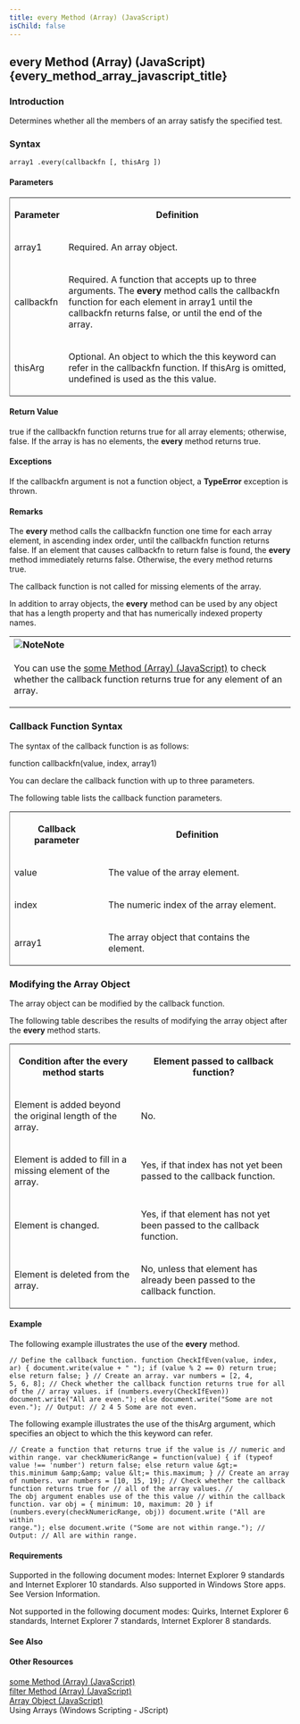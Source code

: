 ```yaml
---
title: every Method (Array) (JavaScript)
isChild: false
---
```


## every Method (Array) (JavaScript) {every_method_array_javascript_title}

### Introduction 

 Determines whether all the members of an array satisfy the specified test.

### Syntax 

```
array1 .every(callbackfn [, thisArg ])
```

#### Parameters 

<div id="parametersSection" class="section" name="collapseableSection" style="">
  <div class="caption"></div>
  <div class="tableSection">
    <table width="50%" cellspacing="2" cellpadding="5" frame="lhs">
      <tr>
        <th>
          <p xmlns:util="util">
            Parameter
          </p>
        </th>
        <th>
          <p xmlns:util="util">
            Definition
          </p>
        </th>
      </tr>
      <tr>
        <td>
          <p xmlns:util="util">
            <span class="parameter" sdata="paramReference">array1</span>
          </p>
        </td>
        <td>
          <p xmlns:util="util">
            Required. An array object.
          </p>
        </td>
      </tr>
      <tr>
        <td>
          <p xmlns:util="util">
            <span class="parameter" sdata="paramReference">callbackfn</span>
          </p>
        </td>
        <td>
          <p xmlns:util="util">
            Required. A function that accepts up to three arguments. The <b>every</b> method calls the <span class="parameter" sdata="paramReference">callbackfn</span> function for each element in
            <span class="parameter" sdata="paramReference">array1</span> until the <span class="parameter" sdata="paramReference">callbackfn</span> returns <span sdata="langKeyword" value=
            "false"><span class="keyword">false</span></span>, or until the end of the array.
          </p>
        </td>
      </tr>
      <tr>
        <td>
          <p xmlns:util="util">
            <span class="parameter" sdata="paramReference">thisArg</span>
          </p>
        </td>
        <td>
          <p xmlns:util="util">
            Optional. An object to which the <span sdata="langKeyword" value="this"><span class="keyword">this</span></span> keyword can refer in the <span class="parameter" sdata=
            "paramReference">callbackfn</span> function. If <span class="parameter" sdata="paramReference">thisArg</span> is omitted, <span sdata="langKeyword" value="undefined"><span class=
            "keyword">undefined</span></span> is used as the <span sdata="langKeyword" value="this"><span class="keyword">this</span></span> value.
          </p>
        </td>
      </tr>
    </table>
  </div>
</div>

#### Return Value 

<div id="returnValueSection" class="section" name="collapseableSection" style="">
  <p xmlns:util="util">
    <span sdata="langKeyword" value="true"><span class="keyword">true</span></span> if the <span class="parameter" sdata="paramReference">callbackfn</span> function returns <span sdata="langKeyword"
    value="true"><span class="keyword">true</span></span> for all array elements; otherwise, <span sdata="langKeyword" value="false"><span class="keyword">false</span></span>. If the array is has no
    elements, the <b>every</b> method returns <span sdata="langKeyword" value="true"><span class="keyword">true</span></span>.
  </p>
</div>

#### Exceptions 

<div id="ddueExceptionsSection" class="section" name="collapseableSection" style="">
  <p xmlns:util="util">
    If the <span class="parameter" sdata="paramReference">callbackfn</span> argument is not a function object, a <b>TypeError</b> exception is thrown.
  </p>
</div>

#### Remarks 

<div id="languageReferenceRemarksSection" class="section" name="collapseableSection" style="">
  <p xmlns:util="util">
    The <b>every</b> method calls the <span class="parameter" sdata="paramReference">callbackfn</span> function one time for each array element, in ascending index order, until the <span class=
    "parameter" sdata="paramReference">callbackfn</span> function returns <span sdata="langKeyword" value="false"><span class="keyword">false</span></span>. If an element that causes <span class=
    "parameter" sdata="paramReference">callbackfn</span> to return <span sdata="langKeyword" value="false"><span class="keyword">false</span></span> is found, the <b>every</b> method immediately
    returns <span sdata="langKeyword" value="false"><span class="keyword">false</span></span>. Otherwise, the <span sdata="langKeyword" value="every"><span class="keyword">every</span></span> method
    returns <span sdata="langKeyword" value="true"><span class="keyword">true</span></span>.
  </p>
  <p xmlns:util="util">
    The callback function is not called for missing elements of the array.
  </p>
  <p xmlns:util="util">
    In addition to array objects, the <b>every</b> method can be used by any object that has a <span sdata="langKeyword" value="length"><span class="keyword">length</span></span> property and that
    has numerically indexed property names.
  </p>
  <div class="alert">
    <table width="100%" cellspacing="0" cellpadding="0">
      <tr>
        <th align="left">
          <img class="note" alt="Note" title="Note" src="../icons/alert_note.gif" /><b>Note</b>
        </th>
      </tr>
      <tr>
        <td>
          <p xmlns:util="util">
            You can use the <span sdata="link"><a href="7b6822f9-c406-4f4e-bfec-a93459745992.htm">some Method (Array) (JavaScript)</a></span> to check whether the callback function returns
            <span sdata="langKeyword" value="true"><span class="keyword">true</span></span> for any element of an array.
          </p>
        </td>
      </tr>
    </table>
  </div>
  <h3 class="subHeading">
    Callback Function Syntax
  </h3>
  <div class="subsection">
    <p xmlns:util="util">
      The syntax of the callback function is as follows:
    </p>
    <p xmlns:util="util">
      <span class="code">function callbackfn(value, index, array1)</span>
    </p>
    <p xmlns:util="util">
      You can declare the callback function with up to three parameters.
    </p>
    <p xmlns:util="util">
      The following table lists the callback function parameters.
    </p>
    <div class="caption"></div>
    <div class="tableSection">
      <table width="50%" cellspacing="2" cellpadding="5" frame="lhs">
        <tr>
          <th>
            <p xmlns:util="util">
              Callback parameter
            </p>
          </th>
          <th>
            <p xmlns:util="util">
              Definition
            </p>
          </th>
        </tr>
        <tr>
          <td>
            <p xmlns:util="util">
              <span class="parameter" sdata="paramReference">value</span>
            </p>
          </td>
          <td>
            <p xmlns:util="util">
              The value of the array element.
            </p>
          </td>
        </tr>
        <tr>
          <td>
            <p xmlns:util="util">
              <span class="parameter" sdata="paramReference">index</span>
            </p>
          </td>
          <td>
            <p xmlns:util="util">
              The numeric index of the array element.
            </p>
          </td>
        </tr>
        <tr>
          <td>
            <p xmlns:util="util">
              <span class="parameter" sdata="paramReference">array1</span>
            </p>
          </td>
          <td>
            <p xmlns:util="util">
              The array object that contains the element.
            </p>
          </td>
        </tr>
      </table>
    </div>
  </div>
  <h3 class="subHeading">
    Modifying the Array Object
  </h3>
  <div class="subsection">
    <p xmlns:util="util">
      The array object can be modified by the callback function.
    </p>
    <p xmlns:util="util">
      The following table describes the results of modifying the array object after the <b>every</b> method starts.
    </p>
    <div class="caption"></div>
    <div class="tableSection">
      <table width="50%" cellspacing="2" cellpadding="5" frame="lhs">
        <tr>
          <th>
            <p xmlns:util="util">
              Condition after the <b>every</b> method starts
            </p>
          </th>
          <th>
            <p xmlns:util="util">
              Element passed to callback function?
            </p>
          </th>
        </tr>
        <tr>
          <td>
            <p xmlns:util="util">
              Element is added beyond the original length of the array.
            </p>
          </td>
          <td>
            <p xmlns:util="util">
              No.
            </p>
          </td>
        </tr>
        <tr>
          <td>
            <p xmlns:util="util">
              Element is added to fill in a missing element of the array.
            </p>
          </td>
          <td>
            <p xmlns:util="util">
              Yes, if that index has not yet been passed to the callback function.
            </p>
          </td>
        </tr>
        <tr>
          <td>
            <p xmlns:util="util">
              Element is changed.
            </p>
          </td>
          <td>
            <p xmlns:util="util">
              Yes, if that element has not yet been passed to the callback function.
            </p>
          </td>
        </tr>
        <tr>
          <td>
            <p xmlns:util="util">
              Element is deleted from the array.
            </p>
          </td>
          <td>
            <p xmlns:util="util">
              No, unless that element has already been passed to the callback function.
            </p>
          </td>
        </tr>
      </table>
    </div>
  </div>
</div>

#### Example 

<p xmlns:util="util">
  The following example illustrates the use of the <b>every</b> method.
</p>

```
// Define the callback function. function CheckIfEven(value, index, ar) { document.write(value + " "); if (value % 2 == 0) return true; else return false; } // Create an array. var numbers = [2, 4,
5, 6, 8]; // Check whether the callback function returns true for all of the // array values. if (numbers.every(CheckIfEven)) document.write("All are even."); else document.write("Some are not
even."); // Output: // 2 4 5 Some are not even.
```

<p xmlns:util="util">
  The following example illustrates the use of the <span class="parameter" sdata="paramReference">thisArg</span> argument, which specifies an object to which the <span sdata="langKeyword" value=
  "this"><span class="keyword">this</span></span> keyword can refer.
</p>

```
// Create a function that returns true if the value is // numeric and within range. var checkNumericRange = function(value) { if (typeof value !== 'number') return false; else return value &gt;=
this.minimum &amp;&amp; value &lt;= this.maximum; } // Create an array of numbers. var numbers = [10, 15, 19]; // Check whether the callback function returns true for // all of the array values. //
The obj argument enables use of the this value // within the callback function. var obj = { minimum: 10, maximum: 20 } if (numbers.every(checkNumericRange, obj)) document.write ("All are within
range."); else document.write ("Some are not within range."); // Output: // All are within range.
```

#### Requirements 

<div id="requirementsTitleSection" class="section" name="collapseableSection" style="">
  <p xmlns:util="util"></p>
  <p>
    Supported in the following document modes: Internet Explorer 9 standards and Internet Explorer 10 standards. Also supported in Windows Store apps. See Version Information.
  </p>
  <p>
    Not supported in the following document modes: Quirks, Internet Explorer 6 standards, Internet Explorer 7 standards, Internet Explorer 8 standards.
  </p>
</div>

#### See Also 

<div id="seeAlsoSection" class="section" name="collapseableSection" style="">
  <h4 class="subHeading">
    Other Resources
  </h4>
  <div class="seeAlsoStyle">
    <span sdata="link" xmlns:util="util"><a href="7b6822f9-c406-4f4e-bfec-a93459745992.htm">some Method (Array) (JavaScript)</a></span>
  </div>
  <div class="seeAlsoStyle">
    <span sdata="link" xmlns:util="util"><a href="1d260370-9e6e-43fc-870f-2d35850db7ee.htm">filter Method (Array) (JavaScript)</a></span>
  </div>
  <div class="seeAlsoStyle">
    <span sdata="link" xmlns:util="util"><a href="08e5f552-0797-4b48-8164-609582fc18c9.htm">Array Object (JavaScript)</a></span>
  </div>
  <div class="seeAlsoStyle">
    <span sdata="link" xmlns:util="util">Using Arrays (Windows Scripting - JScript)</span>
  </div>
</div>

